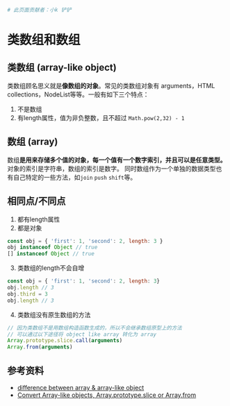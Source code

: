 ```bash
# 此页面贡献者：小k 铲铲
```

# 类数组和数组

## 类数组 (array-like object)

类数组顾名思义就是**像数组的对象**。常见的类数组对象有 arguments，HTML collections，NodeList等等。一般有如下三个特点：

1. 不是数组
2. 有length属性，值为非负整数，且不超过 ```Math.pow(2,32) - 1```

## 数组 (array)

数组**是用来存储多个值的对象，每一个值有一个数字索引，并且可以是任意类型。**
对象的索引是字符串，数组的索引是数字。
同时数组作为一个单独的数据类型也有自己特定的一些方法，如```join``` ```push``` ```shift```等。

## 相同点/不同点

1. 都有length属性
2. 都是对象
```javascript
const obj = { 'first': 1, 'second': 2, length: 3 }
obj instanceof Object // true
[] instanceof Object // true
```
3. 类数组的length不会自增
```javascript
const obj = { 'first': 1, 'second': 2, length: 3}
obj.length // 3
obj.third = 3
obj.length // 3
```
4. 类数组没有原生数组的方法
```javascript
// 因为类数组不是用数组构造函数生成的，所以不会继承数组原型上的方法
// 可以通过以下途径将 object like array 转化为 array
Array.prototype.slice.call(arguments)
Array.from(arguments)
```


## 参考资料
- [difference between array & array-like object](https://stackoverflow.com/questions/29707568/javascript-difference-between-array-and-array-like-object)
- [Convert Array-like objects, Array.prototype.slice or Array.from](https://stackoverflow.com/questions/36995617/convert-array-like-objects-array-prototype-slice-or-array-from)
